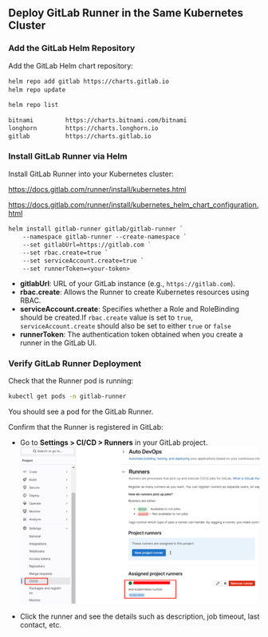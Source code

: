 ## Deploy GitLab Runner in the Same Kubernetes Cluster

### Add the GitLab Helm Repository
Add the GitLab Helm chart repository:
```bash
helm repo add gitlab https://charts.gitlab.io
helm repo update
```
```bash
helm repo list
```
```
bitnami         https://charts.bitnami.com/bitnami
longhorn        https://charts.longhorn.io        
gitlab          https://charts.gitlab.io
```
### Install GitLab Runner via Helm
Install GitLab Runner into your Kubernetes cluster:

https://docs.gitlab.com/runner/install/kubernetes.html

https://docs.gitlab.com/runner/install/kubernetes_helm_chart_configuration.html


```shell
helm install gitlab-runner gitlab/gitlab-runner `
    --namespace gitlab-runner --create-namespace `
    --set gitlabUrl=https://gitlab.com `
    --set rbac.create=true `
    --set serviceAccount.create=true `
    --set runnerToken=<your-token> 
```

- **gitlabUrl**: URL of your GitLab instance (e.g., `https://gitlab.com`).
- **rbac.create**: Allows the Runner to create Kubernetes resources using RBAC.
- **serviceAccount.create**: Specifies whether a Role and RoleBinding should be created.If `rbac.create` value is set to `true`, `serviceAccount.create` should also be set to either `true` or `false`
- **runnerToken**: The authentication token obtained when you create a runner in the GitLab UI.

### Verify GitLab Runner Deployment

Check that the Runner pod is running:

```bash
kubectl get pods -n gitlab-runner
```
You should see a pod for the GitLab Runner.

Confirm that the Runner is registered in GitLab:
- Go to **Settings > CI/CD > Runners** in your GitLab project.
![alt text](../images/gitlab_runner_1.png)

- Click the runner and see the details such as description, job timeout, last contact, etc.

